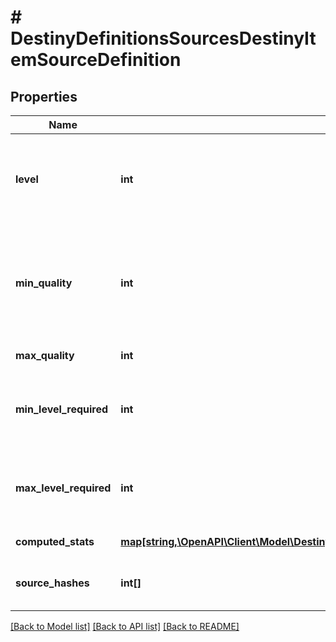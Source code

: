 # # DestinyDefinitionsSourcesDestinyItemSourceDefinition

## Properties

Name | Type | Description | Notes
------------ | ------------- | ------------- | -------------
**level** | **int** | The level at which the item spawns. Essentially the Primary Key for this source data: there will be multiple of these source entries per item that has source data, grouped by the level at which the item spawns. | [optional]
**min_quality** | **int** | The minimum Quality at which the item spawns for this level. Examine DestinyInventoryItemDefinition for more information about what Quality means. Just don&#39;t ask Phaedrus about it, he&#39;ll never stop talking and you&#39;ll have to write a book about it. | [optional]
**max_quality** | **int** | The maximum quality at which the item spawns for this level. | [optional]
**min_level_required** | **int** | The minimum Character Level required for equipping the item when the item spawns at the item level defined on this DestinyItemSourceDefinition, as far as we saw in our processing. | [optional]
**max_level_required** | **int** | The maximum Character Level required for equipping the item when the item spawns at the item level defined on this DestinyItemSourceDefinition, as far as we saw in our processing. | [optional]
**computed_stats** | [**map[string,\OpenAPI\Client\Model\DestinyDefinitionsDestinyInventoryItemStatDefinition]**](DestinyDefinitionsDestinyInventoryItemStatDefinition.md) | The stats computed for this level/quality range. | [optional]
**source_hashes** | **int[]** | The DestinyRewardSourceDefinitions found that can spawn the item at this level. | [optional]

[[Back to Model list]](../../README.md#models) [[Back to API list]](../../README.md#endpoints) [[Back to README]](../../README.md)
